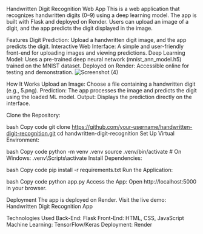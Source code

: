 Handwritten Digit Recognition Web App
This is a web application that recognizes handwritten digits (0–9) using a deep learning model. The app is built with Flask and deployed on Render. Users can upload an image of a digit, and the app predicts the digit displayed in the image.


Features
Digit Prediction: Upload a handwritten digit image, and the app predicts the digit.
Interactive Web Interface: A simple and user-friendly front-end for uploading images and viewing predictions.
Deep Learning Model: Uses a pre-trained deep neural network (mnist_ann_model.h5) trained on the MNIST dataset.
Deployed on Render: Accessible online for testing and demonstration.
![Screenshot (4)](https://github.com/user-attachments/assets/74de991d-c3af-4643-bd58-d2278c0b01de)

How It Works
Upload an Image: Choose a file containing a handwritten digit (e.g., 5.png).
Prediction: The app processes the image and predicts the digit using the loaded ML model.
Output: Displays the prediction directly on the interface.


Clone the Repository:

bash
Copy code
git clone https://github.com/your-username/handwritten-digit-recognition.git
cd handwritten-digit-recognition
Set Up Virtual Environment:

bash
Copy code
python -m venv .venv
source .venv/bin/activate  # On Windows: .venv\Scripts\activate
Install Dependencies:

bash
Copy code
pip install -r requirements.txt
Run the Application:

bash
Copy code
python app.py
Access the App: Open http://localhost:5000 in your browser.

Deployment
The app is deployed on Render. Visit the live demo:
Handwritten Digit Recognition App

Technologies Used
Back-End: Flask
Front-End: HTML, CSS, JavaScript
Machine Learning: TensorFlow/Keras
Deployment: Render
